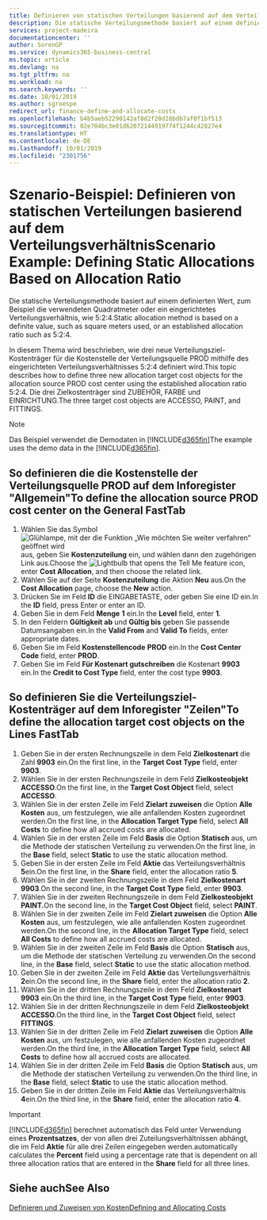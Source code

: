 ```yaml
---
title: Definieren von statischen Verteilungen basierend auf dem Verteilungsverhältnis | Microsoft Docs
description: Die statische Verteilungsmethode basiert auf einem definierten Wert, zum Beispiel die verwendeten Quadratmeter oder ein eingerichtetes Verteilungsverhältnis, wie 5:2:4.
services: project-madeira
documentationcenter: ''
author: SorenGP
ms.service: dynamics365-business-central
ms.topic: article
ms.devlang: na
ms.tgt_pltfrm: na
ms.workload: na
ms.search.keywords: ''
ms.date: 10/01/2019
ms.author: sgroespe
redirect_url: finance-define-and-allocate-costs
ms.openlocfilehash: b4b5aeb52290142af8d2f20d28bdb7af0f1bf513
ms.sourcegitcommit: 02e704bc3e01d62072144919774f1244c42827e4
ms.translationtype: HT
ms.contentlocale: de-DE
ms.lasthandoff: 10/01/2019
ms.locfileid: "2301756"
---
```

# <a name="scenario-example-defining-static-allocations-based-on-allocation-ratio"></a><span data-ttu-id="475bb-103">Szenario-Beispiel: Definieren von statischen Verteilungen basierend auf dem Verteilungsverhältnis</span><span class="sxs-lookup"><span data-stu-id="475bb-103">Scenario Example: Defining Static Allocations Based on Allocation Ratio</span></span>
<span data-ttu-id="475bb-104">Die statische Verteilungsmethode basiert auf einem definierten Wert, zum Beispiel die verwendeten Quadratmeter oder ein eingerichtetes Verteilungsverhältnis, wie 5:2:4.</span><span class="sxs-lookup"><span data-stu-id="475bb-104">Static allocation method is based on a definite value, such as square meters used, or an established allocation ratio such as 5:2:4.</span></span>  

<span data-ttu-id="475bb-105">In diesem Thema wird beschrieben, wie drei neue Verteilungsziel-Kostenträger für die Kostenstelle der Verteilungsquelle PROD mithilfe des eingerichteten Verteilungsverhältnisses 5:2:4 definiert wird.</span><span class="sxs-lookup"><span data-stu-id="475bb-105">This topic describes how to define three new allocation target cost objects for the allocation source PROD cost center using the established allocation ratio 5:2:4.</span></span> <span data-ttu-id="475bb-106">Die drei Zielkostenträger sind ZUBEHÖR, FARBE und EINRICHTUNG.</span><span class="sxs-lookup"><span data-stu-id="475bb-106">The three target cost objects are ACCESSO, PAINT, and FITTINGS.</span></span>  

> [!NOTE]  
>  <span data-ttu-id="475bb-107">Das Beispiel verwendet die Demodaten in [!INCLUDE[d365fin](includes/d365fin_md.md)]</span><span class="sxs-lookup"><span data-stu-id="475bb-107">The example uses the demo data in the [!INCLUDE[d365fin](includes/d365fin_md.md)].</span></span>  

## <a name="to-define-the-allocation-source-prod-cost-center-on-the-general-fasttab"></a><span data-ttu-id="475bb-108">So definieren die die Kostenstelle der Verteilungsquelle PROD auf dem Inforegister "Allgemein"</span><span class="sxs-lookup"><span data-stu-id="475bb-108">To define the allocation source PROD cost center on the General FastTab</span></span>  

1.  <span data-ttu-id="475bb-109">Wählen Sie das Symbol ![Glühlampe, mit der die Funktion „Wie möchten Sie weiter verfahren“ geöffnet wird](media/ui-search/search_small.png "Wie möchten Sie weiter verfahren?") aus, geben Sie **Kostenzuteilung** ein, und wählen dann den zugehörigen Link aus.</span><span class="sxs-lookup"><span data-stu-id="475bb-109">Choose the ![Lightbulb that opens the Tell Me feature](media/ui-search/search_small.png "Tell me what you want to do") icon, enter **Cost Allocation**, and then choose the related link.</span></span>  
2.  <span data-ttu-id="475bb-110">Wählen Sie auf der Seite **Kostenzuteilung** die Aktion **Neu** aus.</span><span class="sxs-lookup"><span data-stu-id="475bb-110">On the **Cost Allocation** page, choose the **New** action.</span></span>  
3.  <span data-ttu-id="475bb-111">Drücken Sie im Feld **ID** die EINGABETASTE, oder geben Sie eine ID ein.</span><span class="sxs-lookup"><span data-stu-id="475bb-111">In the **ID** field, press Enter or enter an ID.</span></span>  
4.  <span data-ttu-id="475bb-112">Geben Sie in dem Feld **Menge** **1** ein.</span><span class="sxs-lookup"><span data-stu-id="475bb-112">In the **Level** field, enter **1**.</span></span>  
5.  <span data-ttu-id="475bb-113">In den Feldern **Gültigkeit ab** und **Gültig bis** geben Sie passende Datumsangaben ein.</span><span class="sxs-lookup"><span data-stu-id="475bb-113">In the **Valid From** and **Valid To** fields, enter appropriate dates.</span></span>  
6.  <span data-ttu-id="475bb-114">Geben Sie im Feld **Kostenstellencode** **PROD** ein.</span><span class="sxs-lookup"><span data-stu-id="475bb-114">In the **Cost Center Code** field, enter **PROD**.</span></span>  
7.  <span data-ttu-id="475bb-115">Geben Sie im Feld **Für Kostenart gutschreiben** die Kostenart **9903** ein.</span><span class="sxs-lookup"><span data-stu-id="475bb-115">In the **Credit to Cost Type** field, enter the cost type **9903**.</span></span>  

## <a name="to-define-the-allocation-target-cost-objects-on-the-lines-fasttab"></a><span data-ttu-id="475bb-116">So definieren Sie die Verteilungsziel-Kostenträger auf dem Inforegister "Zeilen"</span><span class="sxs-lookup"><span data-stu-id="475bb-116">To define the allocation target cost objects on the Lines FastTab</span></span>  

1.  <span data-ttu-id="475bb-117">Geben Sie in der ersten Rechnungszeile in dem Feld **Zielkostenart** die Zahl **9903** ein.</span><span class="sxs-lookup"><span data-stu-id="475bb-117">On the first line, in the **Target Cost Type** field, enter **9903**.</span></span>  
2.  <span data-ttu-id="475bb-118">Wählen Sie in der ersten Rechnungszeile in dem Feld **Zielkosteobjekt** **ACCESSO**.</span><span class="sxs-lookup"><span data-stu-id="475bb-118">On the first line, in the **Target Cost Object** field, select **ACCESSO**.</span></span>  
3.  <span data-ttu-id="475bb-119">Wählen Sie in der ersten Zeile im Feld **Zielart zuweisen** die Option **Alle Kosten** aus, um festzulegen, wie alle anfallenden Kosten zugeordnet werden.</span><span class="sxs-lookup"><span data-stu-id="475bb-119">On the first line, in the **Allocation Target Type** field, select **All Costs** to define how all accrued costs are allocated.</span></span>  
4.  <span data-ttu-id="475bb-120">Wählen Sie in der ersten Zeile im Feld **Basis** die Option **Statisch** aus, um die Methode der statischen Verteilung zu verwenden.</span><span class="sxs-lookup"><span data-stu-id="475bb-120">On the first line, in the **Base** field, select **Static** to use the static allocation method.</span></span>  
5.  <span data-ttu-id="475bb-121">Geben Sie in der ersten Zeile im Feld **Aktie** das Verteilungsverhältnis **5**ein.</span><span class="sxs-lookup"><span data-stu-id="475bb-121">On the first line, in the **Share** field, enter the allocation ratio **5**.</span></span>  
6.  <span data-ttu-id="475bb-122">Wählen Sie in der zweiten Rechnungszeile in dem Feld **Zielkostenart** **9903**.</span><span class="sxs-lookup"><span data-stu-id="475bb-122">On the second line, in the **Target Cost Type** field, enter **9903**.</span></span>  
7.  <span data-ttu-id="475bb-123">Wählen Sie in der zweiten Rechnungszeile in dem Feld **Zielkosteobjekt** **PAINT.**</span><span class="sxs-lookup"><span data-stu-id="475bb-123">On the second line, in the **Target Cost Object** field, select **PAINT**.</span></span>  
8.  <span data-ttu-id="475bb-124">Wählen Sie in der zweiten Zeile im Feld **Zielart zuweisen** die Option **Alle Kosten** aus, um festzulegen, wie alle anfallenden Kosten zugeordnet werden.</span><span class="sxs-lookup"><span data-stu-id="475bb-124">On the second line, in the **Allocation Target Type** field, select **All Costs** to define how all accrued costs are allocated.</span></span>  
9. <span data-ttu-id="475bb-125">Wählen Sie in der zweiten Zeile im Feld **Basis** die Option **Statisch** aus, um die Methode der statischen Verteilung zu verwenden.</span><span class="sxs-lookup"><span data-stu-id="475bb-125">On the second line, in the **Base** field, select **Static** to use the static allocation method.</span></span>  
10. <span data-ttu-id="475bb-126">Geben Sie in der zweiten Zeile im Feld **Aktie** das Verteilungsverhältnis **2**ein.</span><span class="sxs-lookup"><span data-stu-id="475bb-126">On the second line, in the **Share** field, enter the allocation ratio **2**.</span></span>  
11. <span data-ttu-id="475bb-127">Wählen Sie in der dritten Rechnungszeile in dem Feld **Zielkostenart** **9903** ein.</span><span class="sxs-lookup"><span data-stu-id="475bb-127">On the third line, in the **Target Cost Type** field, enter **9903**.</span></span>  
12. <span data-ttu-id="475bb-128">Wählen Sie in der dritten Rechnungszeile in dem Feld **Zielkosteobjekt** **ACCESSO**.</span><span class="sxs-lookup"><span data-stu-id="475bb-128">On the third line, in the **Target Cost Object** field, select **FITTINGS**.</span></span>  
13. <span data-ttu-id="475bb-129">Wählen Sie in der dritten Zeile im Feld **Zielart zuweisen** die Option **Alle Kosten** aus, um festzulegen, wie alle anfallenden Kosten zugeordnet werden.</span><span class="sxs-lookup"><span data-stu-id="475bb-129">On the third line, in the **Allocation Target Type** field, select **All Costs** to define how all accrued costs are allocated.</span></span>  
14. <span data-ttu-id="475bb-130">Wählen Sie in der dritten Zeile im Feld **Basis** die Option **Statisch** aus, um die Methode der statischen Verteilung zu verwenden.</span><span class="sxs-lookup"><span data-stu-id="475bb-130">On the third line, in the **Base** field, select **Static** to use the static allocation method.</span></span>  
15. <span data-ttu-id="475bb-131">Geben Sie in der dritten Zeile im Feld **Aktie** das Verteilungsverhältnis **4**ein.</span><span class="sxs-lookup"><span data-stu-id="475bb-131">On the third line, in the **Share** field, enter the allocation ratio **4**.</span></span>  

> [!IMPORTANT]  
>  [!INCLUDE[d365fin](includes/d365fin_md.md)] <span data-ttu-id="475bb-132">berechnet automatisch das Feld  unter Verwendung eines **Prozentsatzes**, der von allen drei Zuteilungsverhältnissen abhängt, die im Feld **Aktie** für alle drei Zeilen eingegeben werden.</span><span class="sxs-lookup"><span data-stu-id="475bb-132">automatically calculates the **Percent** field using a percentage rate that is dependent on all three allocation ratios that are entered in the **Share** field for all three lines.</span></span>  

## <a name="see-also"></a><span data-ttu-id="475bb-133">Siehe auch</span><span class="sxs-lookup"><span data-stu-id="475bb-133">See Also</span></span>  
[<span data-ttu-id="475bb-134">Definieren und Zuweisen von Kosten</span><span class="sxs-lookup"><span data-stu-id="475bb-134">Defining and Allocating Costs</span></span>](finance-define-and-allocate-costs.md)   
